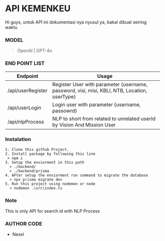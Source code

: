 # API KEMENKEU

Hi guys, untuk API ini dokumentasi nya nyusul ya, bakal dibuat seiring waktu


### MODEL
> OpenAI | GPT-4o

### END POINT LIST
| Endpoint          | Usage                                                                                       |
|-------------------|---------------------------------------------------------------------------------------------|
| /api/userRegister | Register User with parameter {username, password, visi, misi, KBLI, NTB, Location, userType}|
| /api/userLogin    | Login user with parameter {username, passowrd}                                              |
| /api/nlpProcess   | NLP to short from related to unrelated userId by Vision And Mission User                    |

### Instalation
```
1. Clone this github Project.
2. Install package by following this line
 > npm i
3. Setup the enviorment in this path
  > ./backend/
  > ./backend/prisma
4. AFter setup the enviorment run command to migrate the database
  > npx prisma migrate dev
5. Run this project using nodemon or node
  > nodemon .\src\index.ts
```

### Note
This is only API for search id with NLP Process


### AUTHOR CODE
- Nexel
